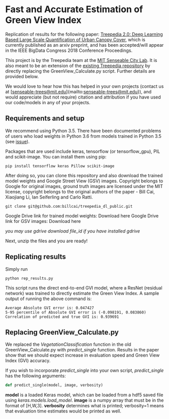 # Fast and Accurate Estimation of Green View Index
Replication of results for the following paper: [Treepedia 2.0: Deep Learning Based Large Scale Quantification of Urban Canopy Cover](https://arxiv.org/abs/1808.04754), which is currently published as an arxiv preprint, and has been accepted/will appear in the IEEE BigData Congress 2018 Conference Proceedings.

This project is by the Treepedia team at the [MIT Senseable City Lab](http://senseable.mit.edu). It is also meant to be an extension of the [existing Treepedia repository](https://github.com/mittrees/Treepedia_Public) by directly replacing the GreenView_Calculate.py script. Further details are provided below.

We would love to hear how this has helped in your own projects (contact us at [senseable-trees@mit.edu]{mailto:senseable-trees@mit.edu}), and would appreciate (but not require) citation and attribution if you have used our code/models in any of your projects.

## Requirements and setup

We recommend using Python 3.5. There have been documented problems of users who load weights in Python 3.6 from models trained in Python 3.5 (see [issue](https://github.com/keras-team/keras/issues/9595)).

Packages that are used include keras, tensorflow (or tensorflow_gpu), PIL and scikit-image. You can install them using pip:
```
pip install tensorflow keras Pillow scikit-image
```

After doing so, you can clone this repository and also download the trained model weights and Google Street View (GSV) images. Copyright belongs to Google for original images, ground truth images are licensed under the MIT license, copyright belongs to the original authors of the paper - Bill Cai, Xiaojiang Li, Ian Seiferling and Carlo Ratti.

```
git clone git@github.com:billcai/treepedia_dl_public.git
```

Google Drive link for trained model weights: Download here
Google Drive link for GSV images: Download here

*you may use gdrive download file_id if you have installed gdrive*

Next, unzip the files and you are ready!

## Replicating results

Simply run 

```
python rep_results.py
```

This script runs the direct end-to-end GVI model, where a ResNet (residual network) was trained to directly estimate the Green View Index. A sample output of running the above command is:

```
Average Absolute GVI error is: 0.047427
5-95 percentile of Absolute GVI error is (-0.098191, 0.083860)
Correlation of predicted and true GVI is: 0.939691
```

## Replacing GreenView_Calculate.py

We replaced the *VegetationClassification* function in the old GreenView_Calculate.py with *predict_single* function. Results in the paper show that we should expect increase in evaluation speed and Green View Index (GVI) accuracy. 

If you wish to incorporate *predict_single* into your own script, *predict_single* has the following arguments:
```python
def predict_single(model, image, verbosity)
```

**model** is a loaded Keras model, which can be loaded from a hdf5 saved file using *keras.models.load_model*. **image** is a numpy array that must be in the format of [H,W,3]. **verbosity** determines what is printed; verbosity=1 means that evaluation time estimates would be printed as well.


